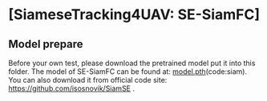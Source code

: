 # [SiameseTracking4UAV: SE-SiamFC]

## Model prepare

Before your own test, please download the pretrained model put it into this folder.
The model of SE-SiamFC can be found at: [model.pth](https://pan.baidu.com/s/1ZLblL9h3v32MeNH0uIDQpA?pwd=siam)(code:siam).
You can also download it from official code site: https://github.com/isosnovik/SiamSE .